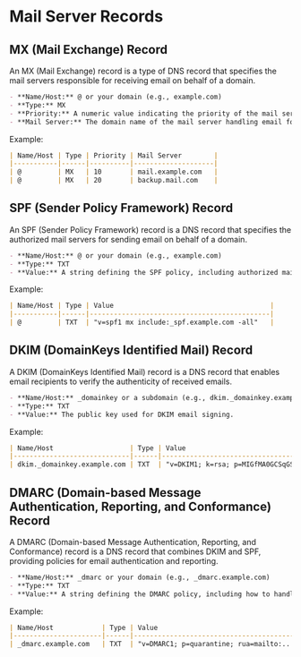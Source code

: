 # Mail Server Records

## MX (Mail Exchange) Record

An MX (Mail Exchange) record is a type of DNS record that specifies the mail servers responsible for receiving email on behalf of a domain.

```markdown
- **Name/Host:** @ or your domain (e.g., example.com)
- **Type:** MX
- **Priority:** A numeric value indicating the priority of the mail server. Lower values are preferred.
- **Mail Server:** The domain name of the mail server handling email for the domain.
```

Example:

```markdown
| Name/Host | Type | Priority | Mail Server        |
|-----------|------|----------|--------------------|
| @         | MX   | 10       | mail.example.com   |
| @         | MX   | 20       | backup.mail.com    |
```

## SPF (Sender Policy Framework) Record

An SPF (Sender Policy Framework) record is a DNS record that specifies the authorized mail servers for sending email on behalf of a domain.

```markdown
- **Name/Host:** @ or your domain (e.g., example.com)
- **Type:** TXT
- **Value:** A string defining the SPF policy, including authorized mail servers and actions to take on unauthorized emails.
```

Example:

```markdown
| Name/Host | Type | Value                                       |
|-----------|------|---------------------------------------------|
| @         | TXT  | "v=spf1 mx include:_spf.example.com -all"   |
```

## DKIM (DomainKeys Identified Mail) Record

A DKIM (DomainKeys Identified Mail) record is a DNS record that enables email recipients to verify the authenticity of received emails.

```markdown
- **Name/Host:** _domainkey or a subdomain (e.g., dkim._domainkey.example.com)
- **Type:** TXT
- **Value:** The public key used for DKIM email signing.
```

Example:

```markdown
| Name/Host                   | Type | Value                                                         |
|-----------------------------|------|---------------------------------------------------------------|
| dkim._domainkey.example.com | TXT  | "v=DKIM1; k=rsa; p=MIGfMA0GCSqGSIb3DQEBAQUAA4GNADCBiQKBgQC..." |
```

## DMARC (Domain-based Message Authentication, Reporting, and Conformance) Record

A DMARC (Domain-based Message Authentication, Reporting, and Conformance) record is a DNS record that combines DKIM and SPF, providing policies for email authentication and reporting.

```markdown
- **Name/Host:** _dmarc or your domain (e.g., _dmarc.example.com)
- **Type:** TXT
- **Value:** A string defining the DMARC policy, including how to handle failed authentication and reporting preferences.
```

Example:

```markdown
| Name/Host            | Type | Value                                   |
|----------------------|------|-----------------------------------------|
| _dmarc.example.com   | TXT  | "v=DMARC1; p=quarantine; rua=mailto:..." |
```
